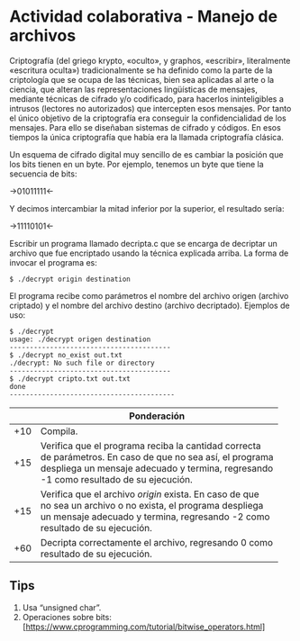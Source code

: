 # Actividad colaborativa - Manejo de archivos

Criptografía (del griego krypto, «oculto», y graphos, «escribir», literalmente «escritura oculta») tradicionalmente se ha definido como la parte de la criptología que se ocupa de las técnicas, bien sea aplicadas al arte o la ciencia, que alteran las representaciones lingüísticas de mensajes, mediante técnicas de cifrado y/o codificado, para hacerlos ininteligibles a intrusos (lectores no autorizados) que intercepten esos mensajes. Por tanto el único objetivo de la criptografía era conseguir la confidencialidad de los mensajes. Para ello se diseñaban sistemas de cifrado y códigos. En esos tiempos la única criptografía que había era la llamada criptografía clásica.

Un esquema de cifrado digital muy sencillo de es cambiar la posición que los bits tienen en un byte. Por ejemplo, tenemos un byte que tiene la secuencia de bits:

->01011111<-

Y decimos intercambiar la mitad inferior por la superior, el resultado sería:

->11110101<-

Escribir un programa llamado decripta.c que se encarga de decriptar un archivo que fue encriptado usando la técnica explicada arriba. La forma de invocar el programa es:

```
$ ./decrypt origin destination
```

El programa recibe como parámetros el nombre del archivo origen (archivo criptado) y el nombre del archivo destino (archivo decriptado). Ejemplos de uso:

```
$ ./decrypt
usage: ./decrypt origen destination
----------------------------------------
$ ./decrypt no_exist out.txt
./decrypt: No such file or directory
----------------------------------------
$ ./decrypt cripto.txt out.txt
done
-----------------------------------------
```

|     | Ponderación                                                                                                                                                                                                 |
|-----|-------------------------------------------------------------------------------------------------------------------------------------------------------------------------------------------------------------|
| +10 | Compila. |
| +15 | Verifica que el programa reciba la cantidad correcta <br>de parámetros. En caso de que no sea así, el programa<br>despliega un mensaje adecuado y termina, regresando<br>-1 como resultado de su ejecución. |
| +15 | Verifica que el archivo *origin* exista. En caso de que<br>no sea un archivo o no exista, el programa despliega<br>un mensaje adecuado y termina, regresando -2 como<br>resultado de su ejecución.          |
| +60 | Decripta correctamente el archivo, regresando 0 como<br>resultado de su ejecución.                                                                                                                          |

## Tips
1. Usa “unsigned char”.
2. Operaciones sobre bits: [https://www.cprogramming.com/tutorial/bitwise_operators.html]
